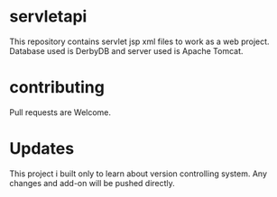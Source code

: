 # servletapi

This repository contains servlet jsp xml files to work as a web project.
Database used is DerbyDB and server used is Apache Tomcat.

# contributing
Pull requests are Welcome.

# Updates
 This project i built only to learn about version controlling system.
 Any changes and add-on will be pushed directly. 
